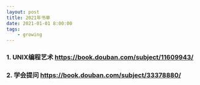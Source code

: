 ```yaml
---
layout: post
title: 2021年书单
date: 2021-01-01 8:00:00
tags: 
	- growing
---
```


###  1. UNIX编程艺术 https://book.douban.com/subject/11609943/

###  2. 学会提问 https://book.douban.com/subject/33378880/


